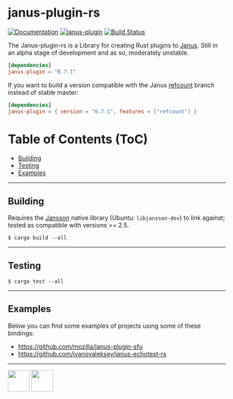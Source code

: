 # janus-plugin-rs

[![Documentation](https://docs.rs/janus-plugin/badge.svg)](https://docs.rs/janus-plugin/)
[![janus-plugin](https://img.shields.io/crates/v/janus-plugin.svg)](https://crates.io/crates/janus-plugin)
[![Build Status](https://travis-ci.org/mozilla/janus-plugin-rs.svg?branch=master)](https://travis-ci.org/mozilla/janus-plugin-rs)

The Janus-plugin-rs is a Library for creating Rust plugins to [Janus](https://janus.conf.meetecho.com/). Still in an alpha stage of development and as so, moderately unstable.

``` toml
[dependencies]
janus-plugin = "0.7.1"
```

If you want to build a version compatible with the Janus [refcount](https://github.com/meetecho/janus-gateway/tree/refcount) branch instead of stable master:

``` toml
[dependencies]
janus-plugin = { version = "0.7.1", features = ["refcount"] }
```

Table of Contents (ToC)
=======================

* [Building](#building)
* [Testing](#testing)
* [Examples](#examples)

---

## Building

Requires the [Jansson](http://www.digip.org/jansson/) native library (Ubuntu: `libjansson-dev`) to link against; tested as compatible with versions >= 2.5.

```
$ cargo build --all
```

---

## Testing

```
$ cargo test --all
```

---

## Examples

Below you can find some examples of projects using some of these bindings:

* https://github.com/mozilla/janus-plugin-sfu
* https://github.com/ivanovaleksey/janus-echotest-rs

---

<img src="https://avatars2.githubusercontent.com/u/131524?s=200&v=4" width="50"></img> <img src="http://cdn.ttgtmedia.com/ITKE/cwblogs/open-source-insider/Mozilla%20PL.png" width="50"></img>
